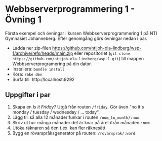 # Webbserverprogrammering 1 - Övning 1
Första exempel och övningar i kursen Webbserverprogrammering 1 på NTI Gymnasiet Johanneberg. 
Efter genomgång görs övningar nedan i par.

* Ladda ner zip-filen https://github.com/ntijoh-ola-lindberg/wsp-1/archive/refs/heads/main.zip eller repositoriet (`git clone https://github.com/ntijoh-ola-lindberg/wsp-1.git`) till mappen Webbserverprogramering på din dator.
* Installera: `bundle install`
* Köra: `rake dev`
* Surfa till: http://localhost:9292

## Uppgifter i par
1. Skapa en *Is it Friday?* Utgå från routen `/friday`. Gör även "no it's monday / tuesday / wednesday / ... today".
2. Lägg till så alla 12 månader funkar i routen `/num_to_month/:num`
3. Skriv ut hur många månader det är kvar på året ifrån månaden `:num`
4. Utöka räknaren så den t.ex. kan fler räknesätt
5. Bygg en rövarspråksgenerator på routen: `/rovarsprak/:word`
